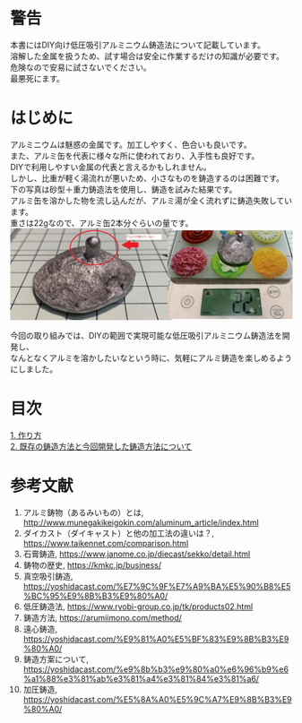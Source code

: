 # 警告
本書にはDIY向け低圧吸引アルミニウム鋳造法について記載しています。  
溶解した金属を扱うため、試す場合は安全に作業するだけの知識が必要です。  
危険なので安易に試さないでください。  
最悪死にます。  
  
# はじめに
アルミニウムは魅惑の金属です。加工しやすく、色合いも良いです。  
また、アルミ缶を代表に様々な所に使われており、入手性も良好です。  
DIYで利用しやすい金属の代表と言えるかもしれません。  
しかし、比重が軽く湯流れが悪いため、小さなものを鋳造するのは困難です。  
下の写真は砂型＋重力鋳造法を使用し、鋳造を試みた結果です。  
アルミ缶を溶かした物を流し込んだが、アルミ湯が全く流れずに鋳造失敗しています。  
重さは22gなので、アルミ缶2本分ぐらいの量です。  
![図1](./img/Fig1.JPG "図1 鋳造失敗")  
  
今回の取り組みでは、DIYの範囲で実現可能な低圧吸引アルミニウム鋳造法を開発し、  
なんとなくアルミを溶かしたいなという時に、気軽にアルミ鋳造を楽しめるようにしました。  

# 目次
[1. 作り方](./doc/1.How_to_make.md)  
[2. 既存の鋳造方法と今回開発した鋳造方法について](./doc/2.Casting.md)  

# 参考文献
1) アルミ鋳物（あるみいもの）とは, http://www.munegakikeigokin.com/aluminum_article/index.html
2) ダイカスト（ダイキャスト）と他の加工法の違いは？, https://www.taikennet.com/comparison.html
3) 石膏鋳造, https://www.janome.co.jp/diecast/sekko/detail.html
4) 鋳物の歴史, https://kmkc.jp/business/
5) 真空吸引鋳造, https://yoshidacast.com/%E7%9C%9F%E7%A9%BA%E5%90%B8%E5%BC%95%E9%8B%B3%E9%80%A0/
6) 低圧鋳造法, https://www.ryobi-group.co.jp/tk/products02.html
7) 鋳造方法, https://arumiimono.com/method/
8) 遠心鋳造, https://yoshidacast.com/%E9%81%A0%E5%BF%83%E9%8B%B3%E9%80%A0/
9) 鋳造方案について, https://yoshidacast.com/%e9%8b%b3%e9%80%a0%e6%96%b9%e6%a1%88%e3%81%ab%e3%81%a4%e3%81%84%e3%81%a6/
10) 加圧鋳造, https://yoshidacast.com/%E5%8A%A0%E5%9C%A7%E9%8B%B3%E9%80%A0/